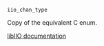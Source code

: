 ```
iio_chan_type
```

Copy of the equivalent C enum.

[libIIO documentation](https://analogdevicesinc.github.io/libiio/master/libiio/iio_8h.html#a29714c3a5add6b599e29be0485ca548b)
